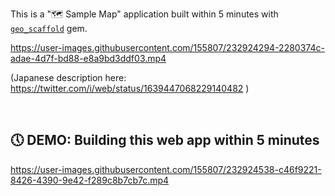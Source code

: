 This is a "🗺 Sample Map" application built within 5 minutes with [`geo_scaffold`](https://github.com/champierre/geo_scaffold) gem.

https://user-images.githubusercontent.com/155807/232924294-2280374c-adae-4d7f-bd88-e8a9bd3ddf03.mp4

(Japanese description here: https://twitter.com/i/web/status/1639447068229140482 )

<br>

## 🕔 DEMO: Building this web app within 5 minutes

https://user-images.githubusercontent.com/155807/232924538-c46f9221-8426-4390-9e42-f289c8b7cb7c.mp4



